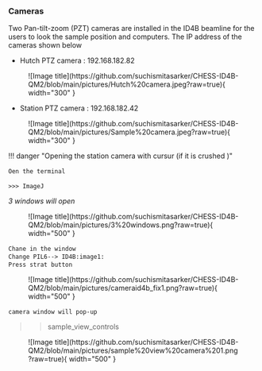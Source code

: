 
### Cameras

Two Pan-tilt-zoom (PZT) cameras are installed in the ID4B beamline for the users to look the sample position and computers. The IP address of the cameras shown below 
<br>


* Hutch PTZ camera : 192.168.182.82
<figure markdown>
  ![Image title](https://github.com/suchismitasarker/CHESS-ID4B-QM2/blob/main/pictures/Hutch%20camera.jpeg?raw=true){ width="300" }
</figure>

* Station PTZ camera : 192.168.182.42

<figure markdown>
  ![Image title](https://github.com/suchismitasarker/CHESS-ID4B-QM2/blob/main/pictures/Sample%20camera.jpeg?raw=true){ width="300" }
</figure>


!!! danger "Opening the station camera with cursur (if it is crushed )"

    Oen the terminal

```
>>> ImageJ

```

<i> 3 windows will open </i>

<figure markdown>
  ![Image title](https://github.com/suchismitasarker/CHESS-ID4B-QM2/blob/main/pictures/3%20windows.png?raw=true){ width="500" }
</figure>

```
Chane in the window
Change PIL6--> ID4B:image1:
Press strat button
```

<figure markdown>
  ![Image title](https://github.com/suchismitasarker/CHESS-ID4B-QM2/blob/main/pictures/cameraid4b_fix1.png?raw=true){ width="500" }
</figure>

```
camera window will pop-up

```


>> sample_view_controls


<figure markdown>
  ![Image title](https://github.com/suchismitasarker/CHESS-ID4B-QM2/blob/main/pictures/sample%20view%20camera%201.png?raw=true){ width="500" }
</figure>







